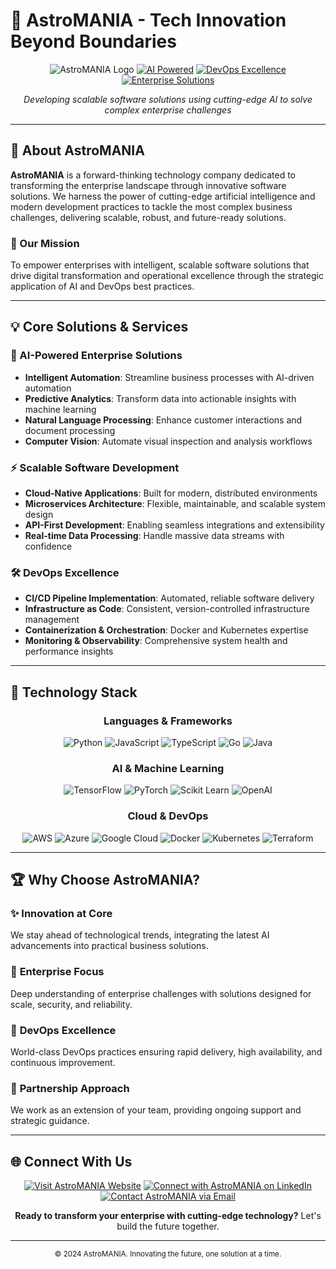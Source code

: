 # 🚀 AstroMANIA - Tech Innovation Beyond Boundaries

<div align="center">

![AstroMANIA Logo](https://img.shields.io/badge/AstroMANIA-Tech%20Company-blue?style=for-the-badge&logo=rocket)
[![AI Powered](https://img.shields.io/badge/Powered%20by-AI-orange?style=for-the-badge&logo=brain)](https://github.com/astromania-tech)
[![DevOps Excellence](https://img.shields.io/badge/DevOps-Excellence-green?style=for-the-badge&logo=kubernetes)](https://github.com/astromania-tech)
[![Enterprise Solutions](https://img.shields.io/badge/Enterprise-Solutions-purple?style=for-the-badge&logo=building)](https://github.com/astromania-tech)

*Developing scalable software solutions using cutting-edge AI to solve complex enterprise challenges*

</div>

---

## 🌟 About AstroMANIA

**AstroMANIA** is a forward-thinking technology company dedicated to transforming the enterprise landscape through innovative software solutions. We harness the power of cutting-edge artificial intelligence and modern development practices to tackle the most complex business challenges, delivering scalable, robust, and future-ready solutions.

### 🎯 Our Mission
To empower enterprises with intelligent, scalable software solutions that drive digital transformation and operational excellence through the strategic application of AI and DevOps best practices.

---

## 💡 Core Solutions & Services

### 🤖 AI-Powered Enterprise Solutions
- **Intelligent Automation**: Streamline business processes with AI-driven automation
- **Predictive Analytics**: Transform data into actionable insights with machine learning
- **Natural Language Processing**: Enhance customer interactions and document processing
- **Computer Vision**: Automate visual inspection and analysis workflows

### ⚡ Scalable Software Development
- **Cloud-Native Applications**: Built for modern, distributed environments
- **Microservices Architecture**: Flexible, maintainable, and scalable system design
- **API-First Development**: Enabling seamless integrations and extensibility
- **Real-time Data Processing**: Handle massive data streams with confidence

### 🛠️ DevOps Excellence
- **CI/CD Pipeline Implementation**: Automated, reliable software delivery
- **Infrastructure as Code**: Consistent, version-controlled infrastructure management
- **Containerization & Orchestration**: Docker and Kubernetes expertise
- **Monitoring & Observability**: Comprehensive system health and performance insights

---

## 🔧 Technology Stack

<div align="center">

### Languages & Frameworks
![Python](https://img.shields.io/badge/Python-3776AB?style=flat&logo=python&logoColor=white)
![JavaScript](https://img.shields.io/badge/JavaScript-F7DF1E?style=flat&logo=javascript&logoColor=black)
![TypeScript](https://img.shields.io/badge/TypeScript-007ACC?style=flat&logo=typescript&logoColor=white)
![Go](https://img.shields.io/badge/Go-00ADD8?style=flat&logo=go&logoColor=white)
![Java](https://img.shields.io/badge/Java-ED8B00?style=flat&logo=java&logoColor=white)

### AI & Machine Learning
![TensorFlow](https://img.shields.io/badge/TensorFlow-FF6F00?style=flat&logo=TensorFlow&logoColor=white)
![PyTorch](https://img.shields.io/badge/PyTorch-EE4C2C?style=flat&logo=PyTorch&logoColor=white)
![Scikit Learn](https://img.shields.io/badge/scikit--learn-F7931E?style=flat&logo=scikit-learn&logoColor=white)
![OpenAI](https://img.shields.io/badge/OpenAI-412991?style=flat&logo=openai&logoColor=white)

### Cloud & DevOps
![AWS](https://img.shields.io/badge/AWS-232F3E?style=flat&logo=amazon-aws&logoColor=white)
![Azure](https://img.shields.io/badge/Azure-0078D4?style=flat&logo=microsoft-azure&logoColor=white)
![Google Cloud](https://img.shields.io/badge/Google_Cloud-4285F4?style=flat&logo=google-cloud&logoColor=white)
![Docker](https://img.shields.io/badge/Docker-2496ED?style=flat&logo=docker&logoColor=white)
![Kubernetes](https://img.shields.io/badge/Kubernetes-326CE5?style=flat&logo=kubernetes&logoColor=white)
![Terraform](https://img.shields.io/badge/Terraform-623CE4?style=flat&logo=terraform&logoColor=white)

</div>

---

## 🏆 Why Choose AstroMANIA?

### ✨ **Innovation at Core**
We stay ahead of technological trends, integrating the latest AI advancements into practical business solutions.

### 🎯 **Enterprise Focus**
Deep understanding of enterprise challenges with solutions designed for scale, security, and reliability.

### 🚀 **DevOps Excellence**
World-class DevOps practices ensuring rapid delivery, high availability, and continuous improvement.

### 🤝 **Partnership Approach**
We work as an extension of your team, providing ongoing support and strategic guidance.

---

## 🌐 Connect With Us

<div align="center">

[![Visit AstroMANIA Website](https://img.shields.io/badge/Website-Visit%20Us-blue?style=for-the-badge&logo=globe)](https://example.com)
[![Connect with AstroMANIA on LinkedIn](https://img.shields.io/badge/LinkedIn-Connect-0077B5?style=for-the-badge&logo=linkedin)](https://linkedin.com/company/astromania-tech)
[![Contact AstroMANIA via Email](https://img.shields.io/badge/Email-Contact%20Us-red?style=for-the-badge&logo=gmail)](mailto:contact@example.com)

**Ready to transform your enterprise with cutting-edge technology?**
Let's build the future together.

</div>

---

<div align="center">
<sub>© 2024 AstroMANIA. Innovating the future, one solution at a time.</sub>
</div>
